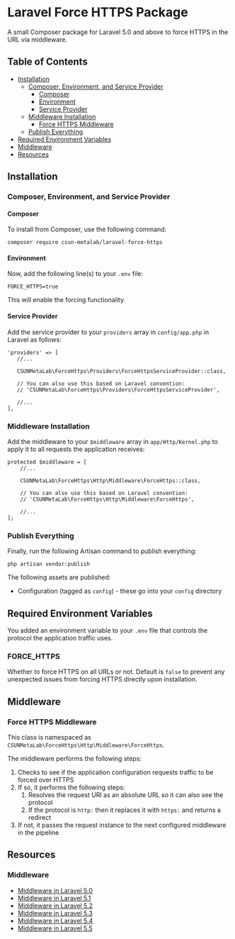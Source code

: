 # Laravel Force HTTPS Package
A small Composer package for Laravel 5.0 and above to force HTTPS in the URL via middleware.

## Table of Contents

* [Installation](#installation)
    * [Composer, Environment, and Service Provider](#composer-environment-and-service-provider)
        * [Composer](#composer)
        * [Environment](#environment)
        * [Service Provider](#service-provider)
    * [Middleware Installation](#middleware-installation)
        * [Force HTTPS Middleware](#force-https-middleware)
    * [Publish Everything](#publish-everything)
* [Required Environment Variables](#required-environment-variables)
* [Middleware](#middleware)
* [Resources](#resources)

## Installation

### Composer, Environment, and Service Provider

#### Composer

To install from Composer, use the following command:

```
composer require csun-metalab/laravel-force-https
```

#### Environment

Now, add the following line(s) to your `.env` file:

```
FORCE_HTTPS=true
```

This will enable the forcing functionality.

#### Service Provider

Add the service provider to your `providers` array in `config/app.php` in Laravel as follows:

```
'providers' => [
   //...

   CSUNMetaLab\ForceHttps\Providers\ForceHttpsServiceProvider::class,

   // You can also use this based on Laravel convention:
   // 'CSUNMetaLab\ForceHttps\Providers\ForceHttpsServiceProvider',

   //...
],
```

### Middleware Installation

Add the middleware to your `$middleware` array in `app/Http/Kernel.php` to apply it to all requests the application receives:

```
protected $middleware = [
	//...

	CSUNMetaLab\ForceHttps\Http\Middleware\ForceHttps::class,

	// You can also use this based on Laravel convention:
	// 'CSUNMetaLab\ForceHttps\Http\Middleware\ForceHttps',

	//...
];
```

### Publish Everything

Finally, run the following Artisan command to publish everything:

```
php artisan vendor:publish
```

The following assets are published:

* Configuration (tagged as `config`) - these go into your `config` directory

## Required Environment Variables

You added an environment variable to your `.env` file that controls the protocol the application traffic uses.

### FORCE_HTTPS

Whether to force HTTPS on all URLs or not. Default is `false` to prevent any unexpected issues from forcing HTTPS directly upon installation.

## Middleware

### Force HTTPS Middleware

This class is namespaced as `CSUNMetaLab\ForceHttps\Http\Middleware\ForceHttps`.

The middleware performs the following steps:

1. Checks to see if the application configuration requests traffic to be forced over HTTPS
2. If so, it performs the following steps:
    1. Resolves the request URI as an absolute URL so it can also see the protocol
    2. If the protocol is `http:` then it replaces it with `https:` and returns a redirect
3. If not, it passes the request instance to the next configured middleware in the pipeline

## Resources

### Middleware

* [Middleware in Laravel 5.0](https://laravel.com/docs/5.0/middleware)
* [Middleware in Laravel 5.1](https://laravel.com/docs/5.1/middleware)
* [Middleware in Laravel 5.2](https://laravel.com/docs/5.2/middleware)
* [Middleware in Laravel 5.3](https://laravel.com/docs/5.3/middleware)
* [Middleware in Laravel 5.4](https://laravel.com/docs/5.4/middleware)
* [Middleware in Laravel 5.5](https://laravel.com/docs/5.5/middleware)
